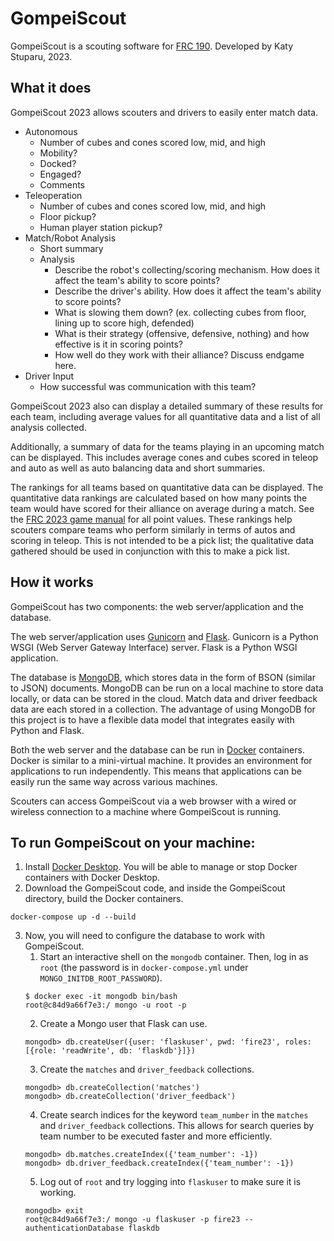 # GompeiScout

GompeiScout is a scouting software for [FRC 190](https://wp.wpi.edu/frc190/).
Developed by Katy Stuparu, 2023.

## What it does

GompeiScout 2023 allows scouters and drivers to easily enter match data.
* Autonomous
  * Number of cubes and cones scored low, mid, and high
  * Mobility?
  * Docked?
  * Engaged?
  * Comments
* Teleoperation
  * Number of cubes and cones scored low, mid, and high
  * Floor pickup?
  * Human player station pickup?
* Match/Robot Analysis
  * Short summary
  * Analysis
    * Describe the robot's collecting/scoring mechanism. How does it affect the team's ability to score points? 
    * Describe the driver's ability. How does it affect the team's ability to score points? 
    * What is slowing them down? (ex. collecting cubes from floor, lining up to score high, defended)
    * What is their strategy (offensive, defensive, nothing) and how effective is it in scoring points? 
    * How well do they work with their alliance? Discuss endgame here.
* Driver Input
  * How successful was communication with this team?

GompeiScout 2023 also can display a detailed summary of these results for each team, including average values for all 
quantitative data and a list of all analysis collected.

Additionally, a summary of data for the teams playing in an upcoming match can be displayed. This includes average 
cones and cubes scored in teleop and auto as well as auto balancing data and short summaries.

The rankings for all teams based on quantitative data can be displayed. The quantitative data rankings are calculated 
based on how many points the team would have scored for their alliance on average during a match. See the
[FRC 2023 game manual](https://firstfrc.blob.core.windows.net/frc2023/Manual/2023FRCGameManual.pdf) for all point 
values. These rankings help scouters compare teams who perform similarly in terms of autos and scoring in teleop. This 
is not intended to be a pick list; the qualitative data gathered should be used in conjunction with this to make a pick 
list.

## How it works

GompeiScout has two components: the web server/application and the database.

The web server/application uses [Gunicorn](https://gunicorn.org) and [Flask](https://flask.palletsprojects.com). 
Gunicorn is a Python WSGI (Web Server Gateway Interface) server. Flask is a Python WSGI application.

The database is [MongoDB](https://www.mongodb.com), which stores data in the form of BSON (similar to JSON) documents. 
MongoDB can be run on a local machine to store data locally, or data can be stored in the cloud. Match data and driver 
feedback data are each stored in a collection. The advantage of using MongoDB for this project is to have a flexible
data model that integrates easily with Python and Flask.

Both the web server and the database can be run in [Docker](https://www.docker.com) containers. Docker is similar to 
a mini-virtual machine. It provides an environment for applications to run independently. This means that applications 
can be easily run the same way across various machines.

Scouters can access GompeiScout via a web browser with a wired or wireless connection to a machine where GompeiScout is 
running.

## To run GompeiScout on your machine:
1. Install [Docker Desktop](https://www.docker.com/products/docker-desktop). You will be able to manage or stop Docker
containers with Docker Desktop.
2. Download the GompeiScout code, and inside the GompeiScout directory, build the Docker containers.
```
docker-compose up -d --build
```
3. Now, you will need to configure the database to work with GompeiScout.
   1. Start an interactive shell on the ```mongodb``` container. Then, log in as ```root``` (the password is in 
   ```docker-compose.yml``` under ```MONGO_INITDB_ROOT_PASSWORD```).
   ```
   $ docker exec -it mongodb bin/bash
   root@c84d9a66f7e3:/ mongo -u root -p
   ```
   2. Create a Mongo user that Flask can use. 
   ```
   mongodb> db.createUser({user: 'flaskuser', pwd: 'fire23', roles: [{role: 'readWrite', db: 'flaskdb'}]})
   ```
   3. Create the ```matches``` and ```driver_feedback``` collections.
   ```
   mongodb> db.createCollection('matches')
   mongodb> db.createCollection('driver_feedback')
   ```
   4. Create search indices for the keyword ```team_number``` in the ```matches``` and ```driver_feedback``` 
   collections. This allows for search queries by team number to be executed faster and more efficiently.
   ```
   mongodb> db.matches.createIndex({'team_number': -1})
   mongodb> db.driver_feedback.createIndex({'team_number': -1})
   ```
   5. Log out of ```root``` and try logging into ```flaskuser``` to make sure it is working.
   ```
   mongodb> exit
   root@c84d9a66f7e3:/ mongo -u flaskuser -p fire23 --authenticationDatabase flaskdb
   ```